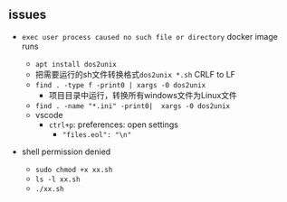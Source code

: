 ## issues

+ `exec user process caused no such file or directory` docker image runs
    + `apt install dos2unix`
    + 把需要运行的sh文件转换格式`dos2unix *.sh` CRLF to LF
    + `find . -type f -print0 | xargs -0 dos2unix`
        + 项目目录中运行，转换所有windows文件为Linux文件
    + `find . -name "*.ini" -print0|  xargs -0 dos2unix`
    + vscode
        + `ctrl+p`: preferences: open settings
            + `"files.eol": "\n"`


+ shell permission denied
    + `sudo chmod +x xx.sh`
    + `ls -l xx.sh`
    + `./xx.sh`
